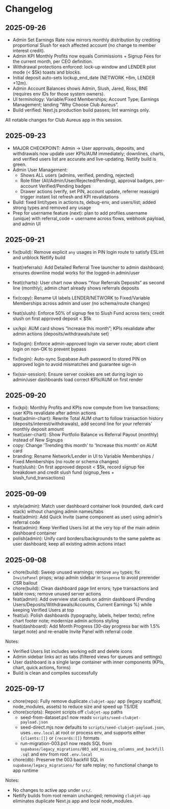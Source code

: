 # Changelog

## 2025-09-26

- Admin Set Earnings Rate now mirrors monthly distribution by crediting proportional Slush for each affected account (no change to member interest credit).
- Admin KPI Monthly Profits now equals Commissions + Signup Fees for the current month, per CEO definition.
- Withdrawal protections enforced: lock-up window and LENDER pilot mode (< $5k) toasts and blocks.
- Initial deposit auto-sets lockup_end_date (NETWORK +6m, LENDER +12m).
- Admin Account Balances shows Admin, Slush, Jared, Ross, BNE (requires env IDs for those system owners).
- UI terminology: Variable/Fixed Memberships; Account Type; Earnings Management; landing “Why Choose Club Aureus”.
- Build verified: Next.js production build passes; lint warnings only.

All notable changes for Club Aureus app in this session.

## 2025-09-23

- MAJOR CHECKPOINT: Admin → User approvals, deposits, and withdrawals now update user KPIs/AUM immediately; downlines, charts, and verified users list are accurate and live-updating. Netlify build is green.
- Admin User Management:
  - Shows ALL users (admins, verified, pending, rejected)
  - Role filter (All/Admin/User/Rejected/Pending), approval badges, per-account Verified/Pending badges
  - Drawer actions (verify, set PIN, account update, referrer reassign) trigger instant list refresh and KPI revalidations
- Build: fixed lint/types in actions.ts, debug-env, and users/list; added strong types and removed any usage
- Prep for username feature (next): plan to add profiles.username (unique) with referral_code = username across flows, webhook payload, and admin UI

## 2025-09-21

- fix(build): Remove explicit `any` usages in PIN login route to satisfy ESLint and unblock Netlify build
- feat(referrals): Add Detailed Referral Tree launcher to admin dashboard; ensures downline modal works for the logged-in admin/user
- feat(charts): User chart now shows “Your Referrals Deposits” as second line (monthly); admin chart already shows referrals deposits
- fix(copy): Rename UI labels LENDER/NETWORK to Fixed/Variable Memberships across admin and user (no schema/route changes)
- feat(slush): Enforce 50% of signup fee to Slush Fund across tiers; credit slush on first approved deposit < $5k
- ux/kpi: AUM card shows “Increase this month”; KPIs revalidate after admin actions (deposits/withdrawals/rate set)

- fix(login): Enforce admin-approved login via server route; abort client login on non-OK to prevent bypass
- fix(login): Auto-sync Supabase Auth password to stored PIN on approved login to avoid mismatches and guarantee sign-in
- fix(ssr-session): Ensure server cookies are set during login so admin/user dashboards load correct KPIs/AUM on first render

## 2025-09-20

- fix(kpi): Monthly Profits and KPIs now compute from live transactions; user KPIs revalidate after admin actions
- feat(admin-chart): Rewrite Total AUM chart to follow transaction history (deposits/interest/withdrawals), add second line for your referrals’ monthly deposit amount
- feat(user-chart): Show Portfolio Balance vs Referral Payout (monthly) instead of New Signups
- copy: Change 'Trending this month' to 'Increase this month' on AUM card
- branding: Rename Network/Lender in UI to Variable Memberships / Fixed Memberships (no route or schema changes)
- feat(slush): On first approved deposit < $5k, record signup fee breakdown and credit slush fund (signup_fees + slush_fund_transactions)

## 2025-09-09

- style(admin): Match user dashboard container look (rounded, dark card stack) without changing admin names/tabs
- feat(admin): Add Quick Invite (same component as user) using admin's referral code
- feat(admin): Keep Verified Users list at the very top of the main admin dashboard container
- polish(admin): Unify card borders/backgrounds to the same palette as user dashboard; keep all existing admin actions intact

## 2025-09-08

- chore(build): Sweep unused warnings; remove `any` types; fix `InvitePanel` props; wrap admin sidebar in `Suspense` to avoid prerender CSR bailout
- chore(build): Clean dashboard page lint errors; type transactions and table rows; remove unused server actions
- feat(admin): Add overview stat cards on admin dashboard (Pending Users/Deposits/Withdrawals/Accounts, Current Earnings %) while keeping Verified Users at top
- feat(ui): Polish dashboards (typography, labels, helper texts); refine chart footer note; modernize admin actions styling
- feat(dashboard): Add Month Progress (30-day progress bar with 1.5% target note) and re-enable Invite Panel with referral code

Notes:

- Verified Users list includes working edit and delete icons
- Admin sidebar links act as tabs (filtered views for queues and settings)
- User dashboard is a single large container with inner components (KPIs, chart, quick actions, forms)
- Build is clean and compiles successfully

## 2025-09-17

- chore(repo): Fully remove duplicate `clubjet-app/` app (legacy scaffold, node_modules, assets) to reduce size and speed up TS/IDE
- chore(scripts): Repoint scripts off `clubjet-app` paths
  - seed-from-dataset.ps1 now reads `scripts/seed-clubjet-payload.json`
  - seed-direct.mjs now defaults to `scripts/seed-clubjet-payload.json`, uses `.env.local` at root or process env, and supports either `{clients:[]}` or `{records:[]}` formats
  - run-migration-003.ps1 now reads SQL from `supabase/legacy_migrations/003_add_missing_columns_and_backfill.sql` and env from root `.env.local`
- chore(db): Preserve the 003 backfill SQL in `supabase/legacy_migrations/` for safe replay; no functional change to app runtime

Notes:

- No changes to active app under `src/`.
- Netlify builds from root remain unchanged; removing `clubjet-app` eliminates duplicate Next.js app and local node_modules.
